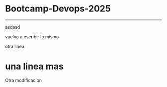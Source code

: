 # Bootcamp-Devops-2025

--------------------------------------------
asdasd

vuelvo a escribir lo mismo

otra linea



una linea mas
=======
Otra modificacion

